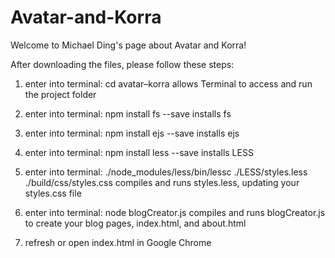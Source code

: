 # Avatar-and-Korra
Welcome to Michael Ding's page about Avatar and Korra!

After downloading the files, please follow these steps:

1. enter into terminal: cd avatar–korra
allows Terminal to access and run the project folder

2. enter into terminal: npm install fs --save
installs fs  

3. enter into terminal: npm install ejs --save
installs ejs  

4. enter into terminal: npm install less --save
installs LESS

5. enter into terminal: ./node_modules/less/bin/lessc ./LESS/styles.less ./build/css/styles.css
compiles and runs styles.less, updating your styles.css file

6. enter into terminal: node blogCreator.js
compiles and runs blogCreator.js to create your blog pages, index.html, and about.html

7. refresh or open index.html in Google Chrome
